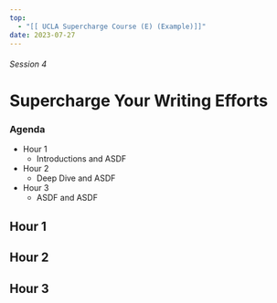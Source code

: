 ```yaml
---
top:
  - "[[ UCLA Supercharge Course (E) (Example)]]"
date: 2023-07-27
---
```


###### Session 4
# Supercharge Your Writing Efforts

### Agenda
- Hour 1
	- Introductions and ASDF
- Hour 2
	- Deep Dive and ASDF
- Hour 3
	- ASDF and ASDF

## Hour 1


## Hour 2


## Hour 3


